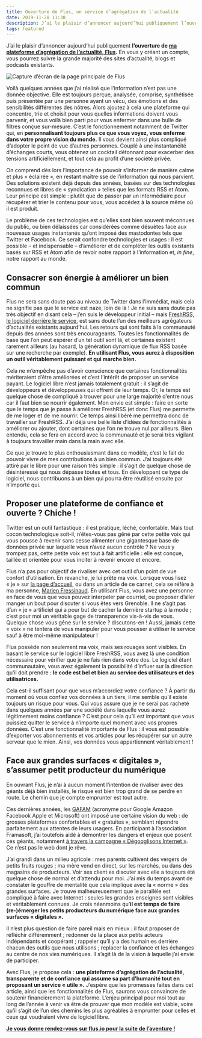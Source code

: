 ```yaml
---
title: Ouverture de Flus, un service d’agrégation de l’actualité
date: 2019-11-28 11:30
description: J’ai le plaisir d’annoncer aujourd’hui publiquement l’ouverture de ma plateforme d’agrégation de l’actualité, Flus. En vous y créant un compte, vous pourrez suivre la grande majorité des sites d’actualité, blogs et podcasts existants.
tags: featured
---
```


J’ai le plaisir d’annoncer aujourd’hui publiquement **l’ouverture de [ma
plateforme d’agrégation de l’actualité, Flus](https://flus.io).** En vous y
créant un compte, vous pourrez suivre la grande majorité des sites d’actualité,
blogs et podcasts existants.

![Capture d’écran de la page principale de Flus](images/flus-screenshot.png)

Voilà quelques années que j’ai réalisé que l’information n’est pas une donnée
objective. Elle est toujours perçue, analysée, comprise, synthétisée puis
présentée par une personne ayant un vécu, des émotions et des sensibilités
différentes des nôtres. Alors ajoutez à cela une plateforme qui concentre, trie
et choisit pour vous quelles informations doivent vous parvenir, et vous voilà
bien parti pour vous enfermer dans une bulle de filtres conçue sur-mesure.
C’est le fonctionnement notamment de Twitter qui, en **personnalisant toujours
plus ce que vous voyez, vous enferme dans votre propre vision du monde.** Il
vous devient ainsi plus compliqué d’adopter le point de vue d’autres personnes.
Couplé à une instantanéité d’échanges courts, vous obtenez un cocktail
détonnant pour exacerber des tensions artificiellement, et tout cela au profit
d’une société privée.

On comprend dès lors l’importance de pouvoir s’informer de manière calme et
plus « éclairée », en restant maître·sse de l’information qui nous parvient.
Des solutions existent déjà depuis des années, basées sur des technologies
reconnues et libres de « syndication » telles que les formats <abbr>RSS</abbr>
et Atom. Leur principe est simple : plutôt que de passer par un intermédiaire
pour récupérer et trier le contenu pour vous, vous accédez à la source même où
il est produit.

Le problème de ces technologies est qu’elles sont bien souvent méconnues du
public, ou bien délaissées car considérées comme désuètes face aux nouveaux
usages instantanés qu’ont imposé des mastodontes tels que Twitter et Facebook.
Ce serait confondre technologies et usages : il est possible – et
indispensable – d’améliorer et de compléter les outils existants basés sur
<abbr>RSS</abbr> et Atom afin de revoir notre rapport à l’information et,
<em lang="la">in fine</em>, notre rapport au monde.

## Consacrer son énergie à améliorer un bien commun

Flus ne sera sans doute pas au niveau de Twitter dans l’immédiat, mais cela ne
signifie pas que le service est naze, loin de là ! Je ne suis sans doute pas
très objectif en disant cela – j’en suis le développeur initial – mais
[FreshRSS, le logiciel derrière le service](https://freshrss.org), est sans
doute l’un des meilleurs agrégateurs d’actualités existants aujourd’hui. Les
retours qui sont faits à la communauté depuis des années sont très
encourageants. Toutes les fonctionnalités de base que l’on peut espérer d’un
tel outil sont là, et certaines existent rarement ailleurs (au hasard, la
génération dynamique de flux <abbr>RSS</abbr> basée sur une recherche par
exemple). **En utilisant Flus, vous aurez à disposition un outil véritablement
puissant et qui marche bien.**

Cela ne m’empêche pas d’avoir conscience que certaines fonctionnalités
mériteraient d’être améliorées et c’est l’intérêt de proposer un service
payant. Le logiciel libre n’est jamais totalement gratuit : il s’agit de
développeurs et développeuses qui offrent de leur temps. Or, le temps est
quelque chose de compliqué à trouver pour une large majorité d’entre nous car
il faut bien se nourrir également. Mon envie est simple : faire en sorte que le
temps que je passe à améliorer FreshRSS (et donc Flus) me permette de me loger
et de me nourrir. Ce temps ainsi libéré me permettra donc de travailler sur
FreshRSS. J’ai déjà une belle liste d’idées de fonctionnalités à améliorer ou
ajouter, dont certaines que l’on ne trouve nul par ailleurs. Bien entendu, cela
se fera en accord avec la communauté et je serai très vigilant à toujours
travailler main dans la main avec elle.

Ce que je trouve le plus enthousiasmant dans ce modèle, c’est le fait de
pouvoir vivre de mes contributions à un bien commun. J’ai toujours été attiré
par le libre pour une raison très simple : il s’agit de quelque chose de
désintéressé qui nous dépasse toutes et tous. En développant ce type de
logiciel, nous contribuons à un bien qui pourra être réutilisé ensuite par
n’importe qui.

## Proposer une plateforme de confiance et ouverte ? Chiche !

Twitter est un outil fantastique : il est pratique, léché, confortable. Mais
tout cocon technologique soit-il, n’êtes-vous pas gêné par cette petite voix
qui vous pousse à revenir sans cesse alimenter une gigantesque base de données
privée sur laquelle vous n’avez aucun contrôle ? Ne vous y trompez pas, cette
petite voix est tout à fait artificielle : elle est conçue, taillée et orientée
pour vous inciter à revenir encore et encore.

Flus n’a pas pour objectif de rivaliser avec cet outil d’un point de vue
confort d’utilisation. En revanche, je lui prête ma voix. Lorsque vous lisez
« je » sur [la page d’accueil](https://flus.io), ou dans un article de ce
carnet, cela se réfère à ma personne, [Marien Fressinaud](https://marienfressinaud.fr).
En utilisant Flus, vous avez une personne en face de vous que vous pouvez
interpeler par courriel, ou proposer d’aller manger un bout pour discuter si
vous êtes vers Grenoble. Il ne s’agit pas d’un « je » artificiel qui a pour but
de cacher la dernière startup à la mode ; c’est pour moi un véritable gage de
transparence vis-à-vis de vous. Quelque chose vous gêne sur le service ?
discutons-en ! Aussi, jamais cette « voix » ne tentera de vous manipuler pour
vous pousser à utiliser le service sauf à être moi-même manipulateur !

Flus possède non seulement ma voix, mais ses rouages sont visibles. En basant
le service sur le logiciel libre FreshRSS, vous avez là une condition
nécessaire pour vérifier que je ne fais rien dans votre dos. Le logiciel étant
communautaire, vous avez également la possibilité d’influer sur la direction
qu’il doit prendre : **le code est bel et bien au service des utilisateurs et
des utilisatrices.**

Cela est-il suffisant pour que vous m’accordiez votre confiance ? À partir du
moment où vous confiez vos données à un tiers, il me semble qu’il existe
toujours un risque pour vous. Qui vous assure que je ne serai pas racheté dans
quelques années par une société dans laquelle vous aurez légitimement moins
confiance ? C’est pour cela qu’il est important que vous puissiez quitter le
service à n’importe quel moment avec vos propres données. C’est une
fonctionnalité importante de Flus : il vous est possible d’exporter vos
abonnements et vos articles pour les récupérer sur un autre serveur que le
mien. Ainsi, vos données vous appartiennent véritablement !

## Face aux grandes surfaces « digitales », s’assumer petit producteur du numérique

En ouvrant Flus, je n’ai à aucun moment l’intention de rivaliser avec des
géants déjà bien installés, le risque est bien trop grand de se perdre en
route. Le chemin que je compte emprunter est tout autre.

Ces dernières années, les [<abbr>GAFAM</abbr>](https://fr.wikipedia.org/wiki/GAFAM)
(acronyme pour Google Amazon Facebook Apple et Microsoft) ont imposé une
certaine vision du web : de grosses plateformes confortables et « gratuites »,
semblant répondre parfaitement aux attentes de leurs usagers. En participant à
l’association Framasoft, j’ai toutefois aidé à démontrer les dangers et enjeux
que posent ces géants, notamment [à travers la campagne « Dégooglisons
Internet »](https://degooglisons-internet.org/fr/#enjeux). Ce n’est pas le web
dont je rêve.

J’ai grandi dans un milieu agricole : mes parents cultivent des vergers de
petits fruits rouges ; ma mère vend en direct, sur les marchés, ou dans des
magasins de producteurs. Voir ses client·es discuter avec elle a toujours été
quelque chose de normal et d’attendu pour moi. J’ai mis du temps avant de
constater le gouffre de mentalité que cela implique avec la « norme » des
grandes surfaces. Je trouve malheureusement que le parallèle est compliqué à
faire avec Internet : seules les grandes enseignes sont visibles et
véritablement connues. Je crois néanmoins qu’**il est temps de faire
(re-)émerger les petits producteurs du numérique face aux grandes surfaces
« digitales ».**

Il n’est plus question de faire pareil mais en mieux : il faut proposer de
réfléchir différemment ; redonner de la place aux petits acteurs indépendants
et coopérant ; rappeler qu’il y a des humain·es derrière chacun des outils que
nous utilisons ; replacer la confiance et les échanges au centre de nos vies
numériques. Il s’agit là de la vision à laquelle j’ai envie de participer.

Avec Flus, je propose cela : **une plateforme d’agrégation de l’actualité,
transparente et de confiance qui assume sa part d’humanité tout en proposant un
service « utile ».** J’espère que les promesses faites dans cet article, ainsi
que les fonctionnalités de Flus, saurons vous convaincre de soutenir
financièrement la plateforme. L’enjeu principal pour moi tout au long de
l’année à venir va être de prouver que mon modèle est viable, voire qu’il
s’agit de l’un des chemins les plus agréables à emprunter pour celles et ceux
qui voudraient vivre de logiciel libre.

[**Je vous donne rendez-vous sur flus.io pour la suite de l’aventure !**](https://flus.io)
